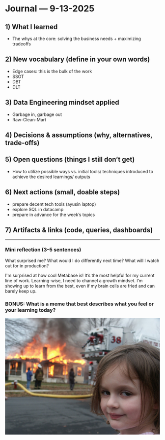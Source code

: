 # Journal — 9-13-2025
## 1) What I learned 
- The whys at the core: solving the business needs + maximizing tradeoffs

## 2) New vocabulary (define in your own words)
- Edge cases: this is the bulk of the work
- SSOT
- DBT
- DLT

## 3) Data Engineering mindset applied
- Garbage in, garbage out
- Raw-Clean-Mart

## 4) Decisions & assumptions (why, alternatives, trade-offs)

## 5) Open questions (things I still don’t get)
- How to utilize possible ways vs. initial tools/ techniques introduced to achieve the desired learnings/ outputs

## 6) Next actions (small, doable steps)
- prepare decent tech tools (ayusin laptop)
- explore SQL in datacamp
- prepare in advance for the week’s topics

## 7) Artifacts & links (code, queries, dashboards)
---
### Mini reflection (3–5 sentences)
What surprised me? What would I do differently next time? What will I watch out for in production?

I'm surprised at how cool Metabase is! It’s the most helpful for my current line of work.
Learning-wise, I need to channel a growth mindset. I’m showing up to learn from the best, even if my brain cells are fried and can barely keep up.

### BONUS: What is a meme that best describes what you feel or your learning today?

![Alt text](../assets/d1-meme.jpg)
